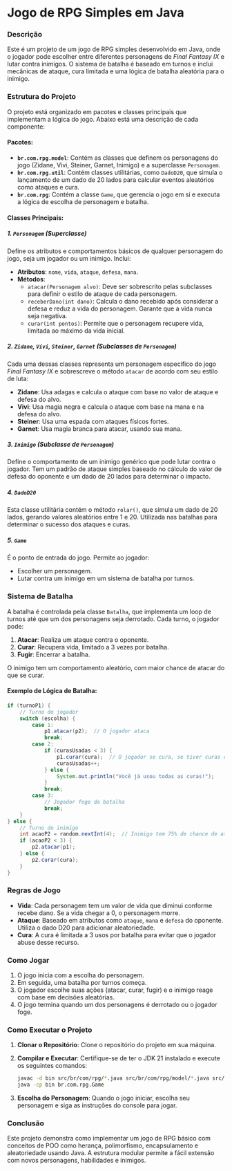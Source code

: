 
# Jogo de RPG Simples em Java

### Descrição
Este é um projeto de um jogo de RPG simples desenvolvido em Java, onde o jogador pode escolher entre diferentes personagens de *Final Fantasy IX* e lutar contra inimigos. O sistema de batalha é baseado em turnos e inclui mecânicas de ataque, cura limitada e uma lógica de batalha aleatória para o inimigo.

### Estrutura do Projeto

O projeto está organizado em pacotes e classes principais que implementam a lógica do jogo. Abaixo está uma descrição de cada componente:

#### Pacotes:
- **`br.com.rpg.model`**: Contém as classes que definem os personagens do jogo (Zidane, Vivi, Steiner, Garnet, Inimigo) e a superclasse `Personagem`.
- **`br.com.rpg.util`**: Contém classes utilitárias, como `DadoD20`, que simula o lançamento de um dado de 20 lados para calcular eventos aleatórios como ataques e cura.
- **`br.com.rpg`**: Contém a classe `Game`, que gerencia o jogo em si e executa a lógica de escolha de personagem e batalha.

#### Classes Principais:

##### 1. `Personagem` (Superclasse)
Define os atributos e comportamentos básicos de qualquer personagem do jogo, seja um jogador ou um inimigo. Inclui:
- **Atributos**: `nome`, `vida`, `ataque`, `defesa`, `mana`.
- **Métodos**: 
  - `atacar(Personagem alvo)`: Deve ser sobrescrito pelas subclasses para definir o estilo de ataque de cada personagem.
  - `receberDano(int dano)`: Calcula o dano recebido após considerar a defesa e reduz a vida do personagem. Garante que a vida nunca seja negativa.
  - `curar(int pontos)`: Permite que o personagem recupere vida, limitada ao máximo da vida inicial.

##### 2. `Zidane`, `Vivi`, `Steiner`, `Garnet` (Subclasses de `Personagem`)
Cada uma dessas classes representa um personagem específico do jogo *Final Fantasy IX* e sobrescreve o método `atacar` de acordo com seu estilo de luta:
- **Zidane**: Usa adagas e calcula o ataque com base no valor de ataque e defesa do alvo.
- **Vivi**: Usa magia negra e calcula o ataque com base na mana e na defesa do alvo.
- **Steiner**: Usa uma espada com ataques físicos fortes.
- **Garnet**: Usa magia branca para atacar, usando sua mana.

##### 3. `Inimigo` (Subclasse de `Personagem`)
Define o comportamento de um inimigo genérico que pode lutar contra o jogador. Tem um padrão de ataque simples baseado no cálculo do valor de defesa do oponente e um dado de 20 lados para determinar o impacto.

##### 4. `DadoD20`
Esta classe utilitária contém o método `rolar()`, que simula um dado de 20 lados, gerando valores aleatórios entre 1 e 20. Utilizada nas batalhas para determinar o sucesso dos ataques e curas.

##### 5. `Game`
É o ponto de entrada do jogo. Permite ao jogador:
- Escolher um personagem.
- Lutar contra um inimigo em um sistema de batalha por turnos.

### Sistema de Batalha
A batalha é controlada pela classe `Batalha`, que implementa um loop de turnos até que um dos personagens seja derrotado. Cada turno, o jogador pode:
1. **Atacar**: Realiza um ataque contra o oponente.
2. **Curar**: Recupera vida, limitado a 3 vezes por batalha.
3. **Fugir**: Encerrar a batalha.

O inimigo tem um comportamento aleatório, com maior chance de atacar do que se curar.

#### Exemplo de Lógica de Batalha:

```java
if (turnoP1) {
    // Turno do jogador
    switch (escolha) {
        case 1:
            p1.atacar(p2);  // O jogador ataca
            break;
        case 2:
            if (curasUsadas < 3) {
                p1.curar(cura);  // O jogador se cura, se tiver curas disponíveis
                curasUsadas++;
            } else {
                System.out.println("Você já usou todas as curas!");
            }
            break;
        case 3:
            // Jogador foge da batalha
            break;
    }
} else {
    // Turno do inimigo
    int acaoP2 = random.nextInt(4);  // Inimigo tem 75% de chance de atacar
    if (acaoP2 < 3) {
        p2.atacar(p1);
    } else {
        p2.curar(cura);
    }
}
```

### Regras de Jogo
- **Vida**: Cada personagem tem um valor de vida que diminui conforme recebe dano. Se a vida chegar a 0, o personagem morre.
- **Ataque**: Baseado em atributos como `ataque`, `mana` e `defesa` do oponente. Utiliza o dado D20 para adicionar aleatoriedade.
- **Cura**: A cura é limitada a 3 usos por batalha para evitar que o jogador abuse desse recurso.
  
### Como Jogar
1. O jogo inicia com a escolha do personagem.
2. Em seguida, uma batalha por turnos começa.
3. O jogador escolhe suas ações (atacar, curar, fugir) e o inimigo reage com base em decisões aleatórias.
4. O jogo termina quando um dos personagens é derrotado ou o jogador foge.

### Como Executar o Projeto

1. **Clonar o Repositório**:
   Clone o repositório do projeto em sua máquina.
   
2. **Compilar e Executar**:
   Certifique-se de ter o JDK 21 instalado e execute os seguintes comandos:
   
   ```bash
   javac -d bin src/br/com/rpg/*.java src/br/com/rpg/model/*.java src/br/com/rpg/util/*.java
   java -cp bin br.com.rpg.Game
   ```

3. **Escolha do Personagem**:
   Quando o jogo iniciar, escolha seu personagem e siga as instruções do console para jogar.


### Conclusão
Este projeto demonstra como implementar um jogo de RPG básico com conceitos de POO como herança, polimorfismo, encapsulamento e aleatoriedade usando Java. A estrutura modular permite a fácil extensão com novos personagens, habilidades e inimigos.
```